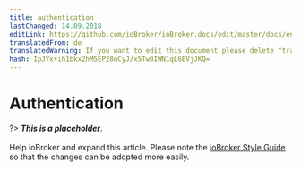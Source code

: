 ```yaml
---
title: authentication
lastChanged: 14.09.2018
editLink: https://github.com/ioBroker/ioBroker.docs/edit/master/docs/en/config/login.md
translatedFrom: de
translatedWarning: If you want to edit this document please delete "translatedFrom" field, elsewise this document will be translated automatically again
hash: IpJYx+ih1bkx2hM5EP28oCyJ/x5Tw0IWN1qL6EVjJKQ=
---
```

# Authentication
?> ***This is a placeholder***.<br><br> Help ioBroker and expand this article. Please note the [ioBroker Style Guide](https://www.iobroker.net/#de/documentation/community/styleguidedoc.md) so that the changes can be adopted more easily.